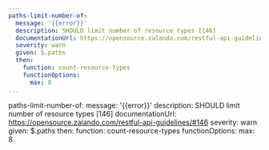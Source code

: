 ```yaml
---
paths-limit-number-of:
  message: '{{error}}'
  description: SHOULD limit number of resource types [146]
  documentationUrl: https://opensource.zalando.com/restful-api-guidelines/#146
  severity: warn
  given: $.paths
  then:
    function: count-resource-types
    functionOptions:
      max: 8
...
```

paths-limit-number-of:
  message: '{{error}}'
  description: SHOULD limit number of resource types [146]
  documentationUrl: https://opensource.zalando.com/restful-api-guidelines/#146
  severity: warn
  given: $.paths
  then:
    function: count-resource-types
    functionOptions:
      max: 8